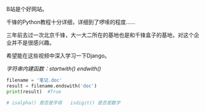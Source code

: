 B站是个好网站。

千锋的Python教程十分详细，详细到了啰嗦的程度......

三年前去过一次北京千锋，大一大二所在的基地也是和千锋盒子的基地，对这个企业并不是很感兴趣。

希望能在这些视频中深入学习一下Django。

*字符串内建函数：startwith()  endwith()* 

```python
filename = '笔记.doc'
result = filename.endswith('doc')
print(result)  #True


```

```python
# isalpha() 是否是字母   isdigit() 是否是数字

```



